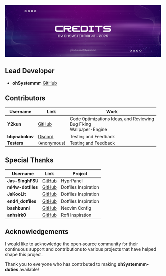 
<div align="center">
	<img src="Action-Area.d/Screenshots/asset_credits.png">
</div>

## Lead Developer
- **ohSystemmm** [GitHub](https://github.com/ohSystemmm)


## Contributors

| Username       | Link                                                        | Work                                                                      |
| -------------- | ----------------------------------------------------------- | ------------------------------------------------------------------------- |
| **Y2kun**      | [GitHub](https://github.com/Y2kun)                          | Code Optimizations Ideas, and Reviewing<br>Bug Fixing<br>Wallpaper-Engine |
| **bbynabokov** | [Discord](https://discordapp.com/users/1251309749253701787) | Testing and Feedback                                                      |
| **Testers**    | (Anonymous)                                                 | Testing and Feedback                                                      |

## Special Thanks

| Username          | Link                                                 | Project              |
| ----------------- | ---------------------------------------------------- | -------------------- |
| **Jas-SinghFSU**  | [GitHub](https://github.com/Jas-SinghFSU/HyprPanel)  | HyprPanel            |
| **ml4w-dotfiles** | [GitHub](https://github.com/mylinuxforwork/dotfiles) | Dotfiles Inspiration |
| **JaKooLit**      | [GitHub](https://github.com/JaKooLit/Hyprland-Dots)  | Dotfiles Inspiration |
| **end4_dotfiles** | [GitHub](https://github.com/end-4/dots-hyprland)     | Dotfiles Inspiration |
| **bashbunni**     | [GitHub](https://github.com/bashbunni/dotfiles)      | Neovim Config        |
| **anhsirk0**      | [GitHub](https://github.com/anhsirk0/rofi-config)    | Rofi Inspiration     |

## Acknowledgements
I would like to acknowledge the open-source community for their continuous support and contributions to various projects that have helped shape this project.

Thank you to everyone who has contributed to making **ohSystemmm-doties** available!
